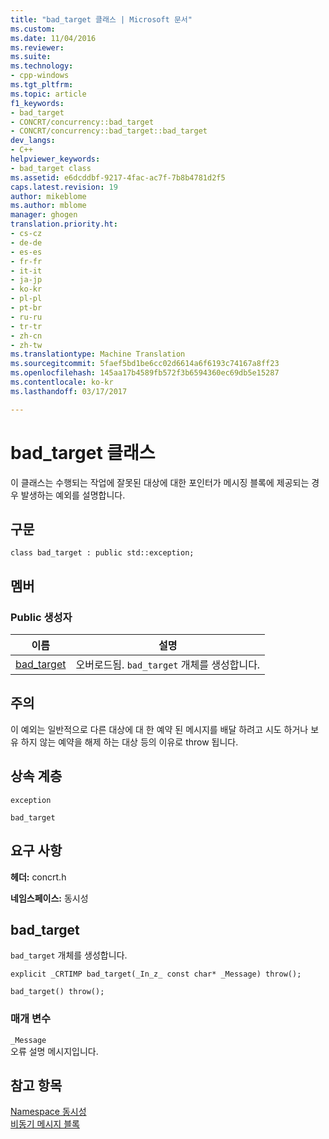 ```yaml
---
title: "bad_target 클래스 | Microsoft 문서"
ms.custom: 
ms.date: 11/04/2016
ms.reviewer: 
ms.suite: 
ms.technology:
- cpp-windows
ms.tgt_pltfrm: 
ms.topic: article
f1_keywords:
- bad_target
- CONCRT/concurrency::bad_target
- CONCRT/concurrency::bad_target::bad_target
dev_langs:
- C++
helpviewer_keywords:
- bad_target class
ms.assetid: e6dcddbf-9217-4fac-ac7f-7b8b4781d2f5
caps.latest.revision: 19
author: mikeblome
ms.author: mblome
manager: ghogen
translation.priority.ht:
- cs-cz
- de-de
- es-es
- fr-fr
- it-it
- ja-jp
- ko-kr
- pl-pl
- pt-br
- ru-ru
- tr-tr
- zh-cn
- zh-tw
ms.translationtype: Machine Translation
ms.sourcegitcommit: 5faef5bd1be6cc02d6614a6f6193c74167a8ff23
ms.openlocfilehash: 145aa17b4589fb572f3b6594360ec69db5e15287
ms.contentlocale: ko-kr
ms.lasthandoff: 03/17/2017

---
```

# <a name="badtarget-class"></a>bad_target 클래스
이 클래스는 수행되는 작업에 잘못된 대상에 대한 포인터가 메시징 블록에 제공되는 경우 발생하는 예외를 설명합니다.  
  
## <a name="syntax"></a>구문  
  
```
class bad_target : public std::exception;
```  
  
## <a name="members"></a>멤버  
  
### <a name="public-constructors"></a>Public 생성자  
  
|이름|설명|  
|----------|-----------------|  
|[bad_target](#ctor)|오버로드됨. `bad_target` 개체를 생성합니다.|  
  
## <a name="remarks"></a>주의  
 이 예외는 일반적으로 다른 대상에 대 한 예약 된 메시지를 배달 하려고 시도 하거나 보유 하지 않는 예약을 해제 하는 대상 등의 이유로 throw 됩니다.  
  
## <a name="inheritance-hierarchy"></a>상속 계층  
 `exception`  
  
 `bad_target`  
  
## <a name="requirements"></a>요구 사항  
 **헤더:** concrt.h  
  
 **네임스페이스:** 동시성  
  
##  <a name="ctor"></a>bad_target 

 `bad_target` 개체를 생성합니다.  
  
```
explicit _CRTIMP bad_target(_In_z_ const char* _Message) throw();

bad_target() throw();
```  
  
### <a name="parameters"></a>매개 변수  
 `_Message`  
 오류 설명 메시지입니다.  
  
## <a name="see-also"></a>참고 항목  
 [Namespace 동시성](concurrency-namespace.md)   
 [비동기 메시지 블록](../../../parallel/concrt/asynchronous-message-blocks.md)




